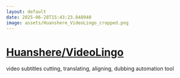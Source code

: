 ```yaml
---
layout: default
date: 2025-06-28T15:43:23.848940
image: assets/Huanshere_VideoLingo_cropped.png
---
```


# [Huanshere/VideoLingo](https://github.com/Huanshere/VideoLingo)

video subtitles cutting, translating, aligning, dubbing automation tool
